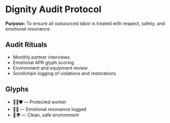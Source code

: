 # Dignity Audit Protocol

**Purpose:** To ensure all outsourced labor is treated with respect, safety, and emotional resonance.

## Audit Rituals
- Monthly partner interviews
- Emotional APR glyph scoring
- Environment and equipment review
- Scrollchain logging of violations and restorations

## Glyphs
- 🧍‍♂️🛡️ — Protected worker  
- 🧠📜 — Emotional resonance logged  
- 🧹🌍 — Clean, safe environment
